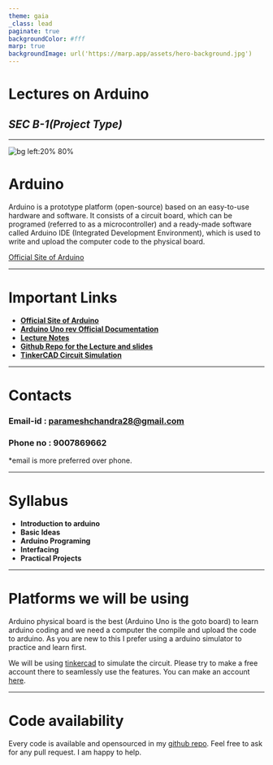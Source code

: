 ```yaml
---
theme: gaia
_class: lead
paginate: true
backgroundColor: #fff
marp: true
backgroundImage: url('https://marp.app/assets/hero-background.jpg')
---
```


# **Lectures on Arduino**
## *SEC B-1(Project Type)*


---

![bg left:20% 80%](https://i.imgur.com/OrgRQio.png)

# **Arduino**

Arduino is a prototype platform (open-source) based on an easy-to-use hardware and software. It consists of a circuit board, which can be programed (referred to as a microcontroller) and a ready-made software called Arduino IDE (Integrated Development Environment), which is used to write and upload the computer code to the physical board.

[Official Site of Arduino](https://www.arduino.cc/)

---

# **Important Links**

- **[Official Site of Arduino](https://www.arduino.cc/)**
- **[Arduino Uno rev Official Documentation](https://docs.arduino.cc/hardware/uno-rev3)**
- **[Lecture Notes](arduino-doc.readthedocs.io/)**
- **[Github Repo for the Lecture and slides](https://github.com/paramphy/Arduino-doc)**
- **[TinkerCAD Circuit Simulation](https://www.tinkercad.com/)**

---
# **Contacts**

### Email-id : parameshchandra28@gmail.com
### Phone no : 9007869662

*email is more preferred over phone.

---

# **Syllabus**

- **Introduction to arduino**
- **Basic Ideas**
- **Arduino Programing**
- **Interfacing**
- **Practical Projects**

---

# **Platforms we will be using**

Arduino physical board is the best (Arduino Uno is the goto board) to learn arduino coding and we need a computer the compile and upload the code to arduino. As you are new to this I prefer using a arduino simulator to practice and learn first.

We will be using [tinkercad](https://www.tinkercad.com/) to simulate the circuit. Please try to make a free account there to seamlessly use the features. You can make an account [here](https://www.tinkercad.com/).

---

# **Code availability**

Every code is available and opensourced in my [github repo](https://github.com/paramphy/Arduino-doc). Feel free to ask for any pull request. I am happy to help.